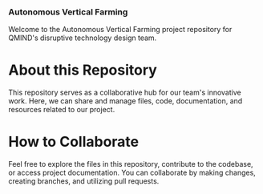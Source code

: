 ### Autonomous Vertical Farming

Welcome to the Autonomous Vertical Farming project repository for QMIND's disruptive technology design team.

# About this Repository

This repository serves as a collaborative hub for our team's innovative work. Here, we can share and manage files, code, documentation, and resources related to our project.

# How to Collaborate

Feel free to explore the files in this repository, contribute to the codebase, or access project documentation. You can collaborate by making changes, creating branches, and utilizing pull requests.
